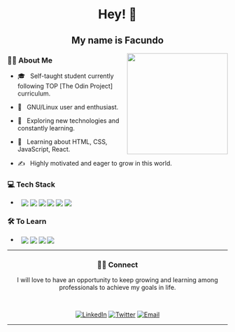 ### <h1 align='center'>Hey! 👋</h1><h2 align='center'> My name is Facundo</h2>

<img align='right' src="https://media.giphy.com/media/M9gbBd9nbDrOTu1Mqx/giphy.gif" width="230">

<h3> 👨🏻 About Me </h3>



- 🎓 &nbsp; Self-taught student currently following TOP [The Odin Project] curriculum.

- 🤖 &nbsp; GNU/Linux user and enthusiast.

- 🤔 &nbsp; Exploring new technologies and constantly learning.

- 🌱 &nbsp; Learning about HTML, CSS, JavaScript, React.

- ✍️ &nbsp; Highly motivated and eager to grow in this world.


<h3> 💻 Tech Stack</h3>

- &nbsp; <img align='center' src="https://img.shields.io/badge/HTML5-E34F26?style=for-the-badge&logo=html5&logoColor=white" />  <img align='center' src="https://img.shields.io/badge/CSS3-1572B6?style=for-the-badge&logo=css3&logoColor=white" />  <img align='center' src="https://img.shields.io/badge/JavaScript-323330?style=for-the-badge&logo=javascript&logoColor=F7DF1E" /> <img align='center' src="https://img.shields.io/badge/Sass-CC6699?style=for-the-badge&logo=sass&logoColor=white" />  <img align='center' src="https://img.shields.io/badge/GIT-E44C30?style=for-the-badge&logo=git&logoColor=white" />  <img align='center' src="https://img.shields.io/badge/GitHub-100000?style=for-the-badge&logo=github&logoColor=white" /> 


<h3> 🛠 To Learn</h3>

- &nbsp; <img align='center' src="https://img.shields.io/badge/React-20232A?style=for-the-badge&logo=react&logoColor=61DAFB)" />  <img  align='center' src="https://img.shields.io/badge/Node.js-339933?style=for-the-badge&logo=nodedotjs&logoColor=white" />  <img align='center' src="https://img.shields.io/badge/Express.js-000000?style=for-the-badge&logo=express&logoColor=white" />  <img align='center' src="https://img.shields.io/badge/MongoDB-4EA94B?style=for-the-badge&logo=mongodb&logoColor=white" />


<hr>

<h3 align='center'> 🤝🏻 Connect </h3>
<p align='center'>I will love to have an opportunity to keep growing and learning among professionals to achieve my goals in life.<p>

<br>

<p align='center'><a href="https://www.linkedin.com/in/facjs/"><img alt="LinkedIn" src="https://img.shields.io/badge/LinkedIn-Facundo%20Olivera-blue?style=flat-square&logo=linkedin"></a>
<a href="https://www.twitter.com/encoreunterrien"><img alt="Twitter" src="https://img.shields.io/badge/Twitter-encoreunterrien-blue?style=flat-square&logo=twitter"></a>
<a href="mailto:fcjsx@pm.me"><img alt="Email" src="https://img.shields.io/badge/Email-fcjsx@pm.me-blue?style=flat-square&logo=protonmail"></a></p>


<hr>





